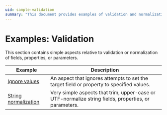 ```yaml
---
uid: sample-validation
summary: "This document provides examples of validation and normalization for fields, properties, or parameters, including ignoring values and string normalization."
---
```


# Examples: Validation

This section contains simple aspects relative to validation or normalization of fields, properties, or parameters.

| Example                                                             | Description                                                                                                     |
|---------------------------------------------------------------------|-----------------------------------------------------------------------------------------------------------------|
| [Ignore values](ignore-values/README.md) | An aspect that ignores attempts to set the target field or property to specified values. 
| [String normalization](string-normalization/README.md) | Very simple aspects that trim, upper-case or UTF-normalize string fields, properties, or parameters.

